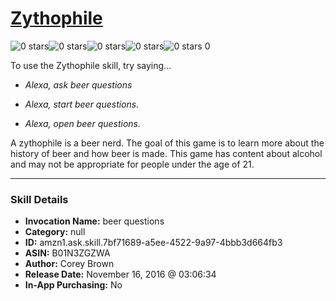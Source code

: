 # [Zythophile](http://alexa.amazon.com/#skills/amzn1.ask.skill.7bf71689-a5ee-4522-9a97-4bbb3d664fb3)
![0 stars](../../images/ic_star_border_black_18dp_1x.png)![0 stars](../../images/ic_star_border_black_18dp_1x.png)![0 stars](../../images/ic_star_border_black_18dp_1x.png)![0 stars](../../images/ic_star_border_black_18dp_1x.png)![0 stars](../../images/ic_star_border_black_18dp_1x.png) 0

To use the Zythophile skill, try saying...

* *Alexa, ask beer questions*

* *Alexa, start beer questions.*

* *Alexa, open beer questions.*

A zythophile is a beer nerd. The goal of this game is to learn more about the history of beer and how beer is made. This game has content about alcohol and may not be appropriate for people under the age of 21.

***

### Skill Details

* **Invocation Name:** beer questions
* **Category:** null
* **ID:** amzn1.ask.skill.7bf71689-a5ee-4522-9a97-4bbb3d664fb3
* **ASIN:** B01N3ZGZWA
* **Author:** Corey Brown
* **Release Date:** November 16, 2016 @ 03:06:34
* **In-App Purchasing:** No
